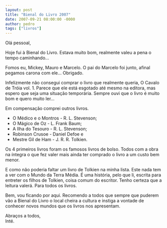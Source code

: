 ```yaml
---
layout: post
title: "Bienal do Livro 2007"
date: 2007-09-21 08:00:00 -0000
author: pedro
tags: ["livros"]
---
```

Olá pessoal,

Hoje fui à Bienal do Livro. Estava muito bom, realmente valeu a pena o tempo caminhando...

Fomos eu, Mickey, Mauro e Marcelo. O pai do Marcelo foi junto, afinal pegamos carona com ele... Obrigado.

Infelizmente não consegui comprar o livro que realmente queria, O Cavalo de Tróia vol. 1. Parece que ele está esgotado até mesmo na editora, mas espero que seja uma situação temporária. Sempre ouvi que o livro é muito bom e quero muito ler...

Em compensação comprei outros livros.
<ul>
<li>O Médico e o Montros - R. L. Stevenson;</li>
<li>O Mágico de Oz - L. Frank Baum;</li>
<li>A Ilha do Tesouro - R. L. Stevenson;</li>
<li>Robinson Crusoe - Daniel Defoe e</li>
<li>Mestre Gil de Ham - J. R. R. Tolkien.</li></ul>

Os 4 primeiros livros foram os famosos livros de bolso. Todos com a obra na íntegra o que fez valer mais ainda ter comprado o livro a um custo bem menor.

E como não poderia faltar um livro de Tolkien na minha lista. Este nada tem a ver com o Mundo da Terra Média. É uma história, pelo que li, escrita para entreter os filhos de Tolkien, coisa comum do escritor. Tenho certeza que a leitura valerá. Para todos os livros.

Bem, vou ficando por aqui. Recomendo a todos que sempre que puderem vão a Bienal do Livro o local cheira a cultura e instiga a vontade de conhecer novos mundos que os livros nos apresentam.

Abraços a todos,  
Inté.